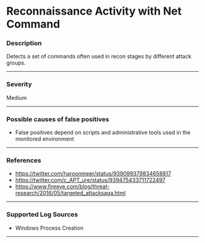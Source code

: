 # Reconnaissance Activity with Net Command
### Description

Detects a set of commands often used in recon stages by different attack groups.

-------------------
### Severity

Medium

-------------------
<!---
### Detailed Information

- Why is this alert triggered?
- What are the typical causes that generate this alert? (e.g. port scans, unusual file access activity, etc...)
- Which corroborating information should be looked up?
- Any supporting queries to get more information?
- Any supporting visualizations to get more information?

-------------------
--->
### Possible causes of false positives

- False positives depend on scripts and administrative tools used in the monitored environment

-------------------
### References

- https://twitter.com/haroonmeer/status/939099379834658817
- https://twitter.com/c_APT_ure/status/939475433711722497
- https://www.fireeye.com/blog/threat-research/2016/05/targeted_attacksaga.html

-------------------
### Supported Log Sources

- Windows Process Creation

-------------------
